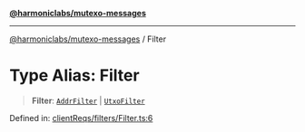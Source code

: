 [**@harmoniclabs/mutexo-messages**](../README.md)

***

[@harmoniclabs/mutexo-messages](../README.md) / Filter

# Type Alias: Filter

> **Filter**: [`AddrFilter`](../classes/AddrFilter.md) \| [`UtxoFilter`](../classes/UtxoFilter.md)

Defined in: [clientReqs/filters/Filter.ts:6](https://github.com/HarmonicLabs/mutexo-messages/blob/aefac8841dc1fa8aebb577df666016362446522d/src/clientReqs/filters/Filter.ts#L6)
